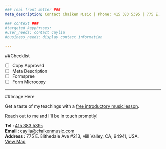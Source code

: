```yaml
---
### real front matter ###
meta_description: Contact Chaiken Music | Phone: 415 383 5395 | 775 E. Blithedale Ave Unit. 213 | Mill Valley Piano & Singing lessons.

### context ###
#targeted_keyphrases:
#user_needs: contact caylia
#business_needs: display contact information

---
```

##Checklist

- [ ] Copy Approved
- [ ] Meta Description
- [ ] Formspree
- [ ] Form Microcopy

---

##Image Here

Get a taste of my teachings with a [free introductory music lesson](#).

<!---
Do you have any questions? A human way to relate....
--->

Reach out to me and I'll be in touch promptly!

<div itemscope itemtype="http://schema.org/LocalBusiness">
    <strong>Tel : </strong><span itemprop="telephone"><a href="tel:+1415 383 5395">415 383 5395</a></span><br>
    <strong>Email : </strong><span itemprop="email"><a href="mailto:caylia@chaikenmusic.com">caylia@chaikenmusic.com</a></span><br>
    <div itemprop="address" itemscope itemtype="http://schema.org/PostalAddress">
        <strong>Address : </strong><span itemprop="streetAddress">775 E. Blithedale Ave #213</span>,<span itemprop="addressLocality"> Mill Valley</span>,<span itemprop="addressRegion"> CA</span>,
        <span itemprop="postalCode">94941</span>,
        <span itemprop="addressCountry">USA</span>.<br>
    </div>
</div>
<a href="https://www.google.com/maps/place/775+E+Blithedale+Ave,+Mill+Valley,+CA+94941/@37.9029174,-122.5270882,17z/data=!3m1!4b1!4m5!3m4!1s0x80859abac186cecf:0xfa6d7d6c473a8ab8!8m2!3d37.9029174!4d-122.5248995" target="_blank">View Map</a>

<!--- Formspree here --->
